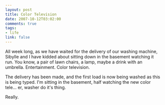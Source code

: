```yaml
--- 
layout: post
title: Color Television
date: 2007-10-12T03:02:00
comments: true
tags:
- life
link: false
---
```

All week long, as we have waited for the delivery of our washing machine, Sibylle and I have kidded about sitting down in the basement watching it run.  You know, a pair of lawn chairs, a lamp, maybe a drink with an umbrella.  Entertainment.  Color television.

The delivery has been made, and the first load is now being washed as this is being typed.  I'm sitting in the basement, half watching the new color tele... er, washer do it's thing.

Really.
